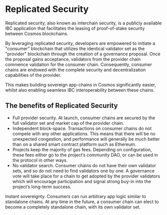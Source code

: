 # Replicated Security

Replicated security, also known as interchain security, is a publicly available IBC application that facilitates the leasing of proof-of-stake security between Cosmos blockchains.

By leveraging replicated security, developers are empowered to initiate a "consumer" blockchain that utilizes the identical validator set as the "provider" blockchain through the creation of a governance proposal. Once the proposal gains acceptance, validators from the provider chain commence validation for the consumer chain. Consequently, consumer chains are endowed with the complete security and decentralization capabilities of the provider.&#x20;

This makes building sovereign app-chains in Cosmos significantly easier, whilst also enabling seamless IBC interoperability between these chains.&#x20;

## **The benefits of Replicated Security**&#x20;

* Full provider security. At launch, consumer chains are secured by the full validator set and market cap of the provider chain.
* Independent block-space. Transactions on consumer chains do not compete with any other applications. This means that there will be no unexpected congestion, and performance will generally be much better than on a shared smart contract platform such as Ethereum.
* Projects keep the majority of gas fees. Depending on configuration, these fees either go to the project’s community DAO, or can be used in the protocol in other ways.
* No validator search. Consumer chains do not have their own validator sets, and so do not need to find validators one by one. A governance vote will take place for a chain to get adopted by the provider validators which will encourage participation and signal strong buy-in into the project’s long-term success.

Instant sovereignty. Consumers can run arbitrary app logic similar to standalone chains. At any time in the future, a consumer chain can elect to become a completely standalone chain, with its own validator set.

